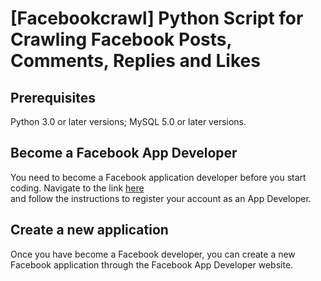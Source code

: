 # [Facebookcrawl] Python Script for Crawling Facebook Posts, Comments, Replies and Likes

## Prerequisites
Python 3.0 or later versions; MySQL 5.0 or later versions.

## Become a Facebook App Developer
You need to become a Facebook application developer before you start coding. Navigate to the link [here](https://developers.facebook.com/docs/development)<br>
and follow the instructions to register your account as an App Developer.

## Create a new application
Once you have become a Facebook developer, you can create a new Facebook application through the Facebook App Developer website.
